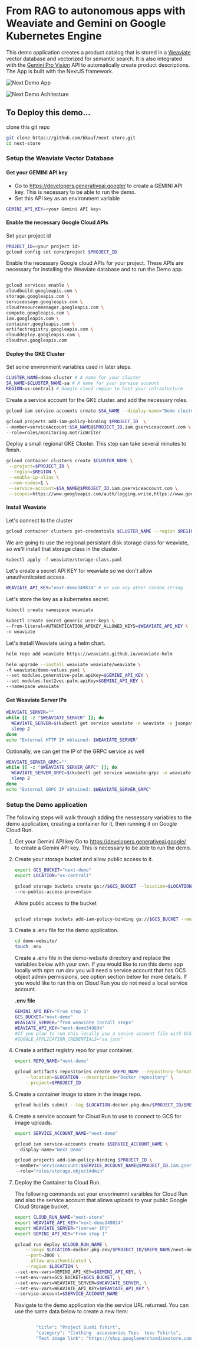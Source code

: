 # From RAG to autonomous apps with Weaviate and Gemini on Google Kubernetes Engine

This demo application creates a product catalog that is stored in a [Weaviate](https://github.com/weaviate/weaviate) vector database and vectorized for semantic search. It is also integrated with the [Gemini Pro Vision](https://www.google.com/url?sa=t&source=web&rct=j&opi=89978449&url=https://console.cloud.google.com/vertex-ai/publishers/google/model-garden/gemini-pro-vision) API to automatically create product descriptions. The App is built with the NextJS framework. 


![Next Demo App](https://github.com/bkauf/next-store/blob/main/next-demo.png)


![Next Demo Achitecture](https://github.com/bkauf/next-store/blob/main/diagram.png)

## To Deploy this demo...

clone this git repo

```sh
git clone https://github.com/bkauf/next-store.git
cd next-store
```


### Setup the Weaviate Vector Database

#### Get your GEMINI API key
- Go to https://developers.generativeai.google/ to create a GEMINI API key. This is necessary to be able to run the demo.
- Set this API key as an environment variable

```sh
GEMINI_API_KEY=<your Gemini API key>
```

#### Enable the necessary Google Cloud APIs
Set your project id

```sh
PROJECT_ID=<your project id>
gcloud config set core/project $PROJECT_ID
```
Enable the necessary Google cloud APIs for your project. These APIs are necessary for installing the Weaviate database and to run the Demo app.

```sh

gcloud services enable \
cloudbuild.googleapis.com \
storage.googleapis.com \
serviceusage.googleapis.com \
cloudresourcemanager.googleapis.com \
compute.googleapis.com \
iam.googleapis.com \
container.googleapis.com \
artifactregistry.googleapis.com \
clouddeploy.googleapis.com \
cloudrun.googleapis.com
```

#### Deploy the GKE Cluster
Set some environment variables used in later steps.

```sh
CLUSTER_NAME=demo-cluster # A name for your cluster
SA_NAME=$CLUSTER_NAME-sa # A name for your service account
REGION=us-central1 # Google cloud region to host your infrastucture
```
Create a service account for the GKE cluster. and add the necessary roles.

```sh
gcloud iam service-accounts create $SA_NAME --display-name="Demo cluster service account"

gcloud projects add-iam-policy-binding $PROJECT_ID  \
--member=serviceAccount:$SA_NAME@$PROJECT_ID.iam.gserviceaccount.com \
--role=roles/monitoring.metricWriter
```

Deploy a small regional GKE Cluster. This step can take several minutes to finish.

```sh 
gcloud container clusters create $CLUSTER_NAME \
 --project=$PROJECT_ID \
 --region=$REGION \
 --enable-ip-alias \
 --num-nodes=1 \
 --service-account=$SA_NAME@$PROJECT_ID.iam.gserviceaccount.com \
 --scopes=https://www.googleapis.com/auth/logging.write,https://www.googleapis.com/auth/monitoring,https://www.googleapis.com/auth/cloud-platform

 ```

#### Install Weaviate 

Let's connect to the cluster
```sh
gcloud container clusters get-credentials $CLUSTER_NAME --region $REGION --project $PROJECT_ID
```

We are going to use the regional persistant disk storage class for weaviate, so we'll install that storage class in the cluster.

```sh
kubectl apply -f weaviate/storage-class.yaml
```

Let's create a secret API KEY for weaviate so we don't allow unauthenticated access.

```sh
WEAVIATE_API_KEY="next-demo349834" # or use any other random string
```
Let's store the key as a kubernetes secret.

```sh
kubectl create namespace weaviate

kubectl create secret generic user-keys \
--from-literal=AUTHENTICATION_APIKEY_ALLOWED_KEYS=$WEAVIATE_API_KEY \
-n weaviate
```
Let's install Weaviate using a helm chart.

```sh
helm repo add weaviate https://weaviate.github.io/weaviate-helm

helm upgrade --install weaviate weaviate/weaviate \
-f weaviate/demo-values.yaml \
--set modules.generative-palm.apiKey=$GEMINI_API_KEY \
--set modules.text2vec-palm.apiKey=$GEMINI_API_KEY \
--namespace weaviate
```

#### Get Weaviate Server IPs

```sh
WEAVIATE_SERVER=""
while [[ -z "$WEAVIATE_SERVER" ]]; do
  WEAVIATE_SERVER=$(kubectl get service weaviate -n weaviate -o jsonpath='{.status.loadBalancer.ingress[0].ip}')
  sleep 2 
done
echo "External HTTP IP obtained: $WEAVIATE_SERVER"

```
Optionally, we can get the IP of the GRPC service as well

```sh
WEAVIATE_SERVER_GRPC=""
while [[ -z "$WEAVIATE_SERVER_GRPC" ]]; do
  WEAVIATE_SERVER_GRPC=$(kubectl get service weaviate-grpc -n weaviate -o jsonpath='{.status.loadBalancer.ingress[0].ip}')
  sleep 2 
done
echo "External GRPC IP obtained: $WEAVIATE_SERVER_GRPC"
```

### Setup the Demo application

The following steps will walk through adding the nessessary variables to the demo application, creating a container for it, then running it on Google Cloud Run.

1.  Get your Gemini API key
    Go to https://developers.generativeai.google/ to create a Gemini API key. This is necessary to be able to run the demo.

1.  Create your storage bucket and allow public access to it.


    ```sh
    export GCS_BUCKET="next-demo"
    export LOCATION="us-central1"

    gcloud storage buckets create gs://$GCS_BUCKET --location=$LOCATION \
    --no-public-access-prevention
    ```

    Allow public access to the bucket

    ```sh

    gcloud storage buckets add-iam-policy-binding gs://$GCS_BUCKET --member=allUsers --role=roles/storage.objectViewer
    ```

1.  Create a .env file for the demo application.

    ```sh
    cd demo-website/
    touch .env
    ```

    Create a .env file in the demo-website directory and replace the variables below with your own. If you would like to run this demo app locally with *npm run dev* you will need a service account that has GCS object admin permissions, see option section below for more details. If you would like to run this on Cloud Run you do not need a local service account.

    **.env file** 
    ```sh
    GEMINI_API_KEY="From step 1"
    GCS_BUCKET="next-demo"
    WEAVIATE_SERVER="from weaviate install steps"
    WEAVIATE_API_KEY="next-demo349834"
    #If you plan to run this locally you a sevice account file with GCS object admin permissions
    #GOOGLE_APPLICATION_CREDENTIALS="sa.json"
    ```

1. Create a artifact registry repo for your container.

    ```sh
    export REPO_NAME="next-demo"

    gcloud artifacts repositories create $REPO_NAME --repository-format=docker \
        --location=$LOCATION --description="Docker repository" \
        --project=$PROJECT_ID
    ```


1. Create a container image to store in the image repo.

    ```sh
    gcloud builds submit --tag $LOCATION-docker.pkg.dev/$PROJECT_ID/$REPO_NAME/next-demo:1.0
    ```

1. Create a service account for Cloud Run to use to connect to GCS for image uploads.

    ```sh
    export SERVICE_ACCOUNT_NAME="next-demo"

    gcloud iam service-accounts create $SERVICE_ACCOUNT_NAME \
    --display-name="Next Demo"

    gcloud projects add-iam-policy-binding $PROJECT_ID \
    --member="serviceAccount:$SERVICE_ACCOUNT_NAME@$PROJECT_ID.iam.gserviceaccount.com" \
    --role="roles/storage.objectAdmin"
    ```

1. Deploy the Container to Cloud Run.

    The following commands set your envorinemnt varaibles for Cloud Run and also the service account that allows uploads to your public Google Cloud Storage bucket.

    ```sh
    export CLOUD_RUN_NAME="next-store"
    export WEAVIATE_API_KEY="next-demo349834"
    export WEAVIATE_SERVER="[server IP]"
    export GEMINI_API_KEY="From step 1"

    gcloud run deploy $CLOUD_RUN_NAME \
        --image $LOCATION-docker.pkg.dev/$PROJECT_ID/$REPO_NAME/next-demo:1.0 \
        --port=3000 \
        --allow-unauthenticated \
        --region $LOCATION \
    --set-env-vars=GEMINI_API_KEY=$GEMINI_API_KEY, \
    --set-env-vars=GCS_BUCKET=$GCS_BUCKET, \
    --set-env-vars=WEAVIATE_SERVER=$WEAVIATE_SERVER, \
    --set-env-vars=WEAVIATE_API_KEY=$WEAVIATE_API_KEY \
    --service-account=$SERVICE_ACCOUNT_NAME
    ```

    Navigate to the demo application via the service URL returned. You can use the same data below to create a new item:

    ```sh

            "title": "Project Sushi Tshirt",
            "category": "Clothing  accessories Tops  tees Tshirts",
            "Test image link": "https://shop.googlemerchandisestore.com/store/20190522377/assets/items/images/GGCPGXXX1338.jpg",

    ```
